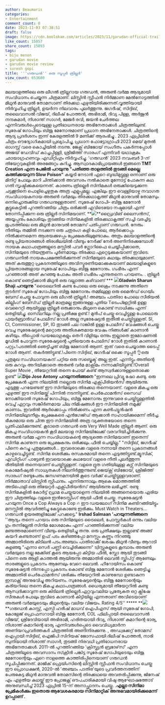 ```yaml
---
author: Beaumaris
categories:
- Entertainment
comment_count: 0
date: 2023-11-03 07:38:51
draft: false
image: https://cdn.boolokam.com/articles/2023/11/garudan-official-trailer-suresh-.jpg
like_count: 15057
share_count: 15893
tags:
- biju menon
- garudan movie
- garudan movie review
- suresh gopi
title: '''ഗരുഡൻ'' ഒരു സൂപ്പർ ത്രില്ലർ'
view_count: 653680
---
```


മലയാളത്തിലെ ഒരു ലീഗൽ ത്രില്ലറായ ഗരുഡൻ, അരുൺ വർമ്മ ആദ്യമായി സംവിധാനം ചെയ്യുന്ന ചിത്രമാണ്. ലിസ്റ്റിൻ സ്റ്റീഫൻ നിർമ്മാണ മേൽനോട്ടത്തിൽ മിഥുൻ മാനുവൽ തോമസാണ് തിരക്കഥ എഴുതിയിരിക്കുന്നത്.വൃത്തിയായി നിർവ്വഹിച്ച ത്രില്ലർ, ഉയർന്ന നിലവാരം പുലർത്തുന്നു. ജഗദീഷ്, സിദ്ദിഖ്, തലൈവാസൽ വിജയ്, ദിലീഷ് പോത്തൻ, അഭിരാമി, ദിവ്യ പിള്ള, അർജുൻ നന്ദകുമാർ, നിശാന്ത് സാഗർ, മേജർ രവി, ജയൻ ചേർത്തല എന്നിവരുൾപ്പെടെയുള്ള പ്രതിഭാധനരായ അഭിനേതാക്കൾ ചിത്രത്തിലുണ്ട്. സുരേഷ് ഗോപിയും ബിജു മേനോനുമാണ് പ്രധാന അഭിനേതാക്കൾ. ചിത്രത്തിന്റെ ആദ്യ പ്രദർശനം ഇന്ന് കേരളത്തിൽ 9 മണിക്ക് ആരംഭിച്ചു . 2023 ഏപ്രിലിൽ ചിത്രം ഔദ്യോഗികമായി പ്രഖ്യാപിച്ചു, പ്രധാന ഫോട്ടോഗ്രാഫി 2023 മെയ് മുതൽ ഓഗസ്റ്റ് വരെ കൊച്ചിയിൽ നടന്നു. ജേക്സ് ബിജോയ് സംഗീതം പകർന്നപ്പോൾ അജയ് ഡേവിഡ് കാച്ചപ്പിള്ളി, ശ്രീജിത്ത് സാരംഗ് എന്നിവർ യഥാക്രമം ഛായാഗ്രഹണവും എഡിറ്റിംഗും നിർവ്വഹിച്ചു. 'ഗരുഡൻ' 2023 നവംബർ 3-ന് തിയേറ്ററുകളിൽ അരങ്ങേറ്റം കുറിച്ചു. ആസ്വാദകാഭിപ്രായങ്ങൾ ഇങ്ങനെ **TMT Creation എന്ന പേജിൽ പറയുന്നു** **"പതിഞ്ഞ താളത്തിൽ തുടങ്ങി മെല്ലെ കത്തിക്കയറുന്ന Slow Poison"** കയ്യടി നേടാൻ ഏറെ ബുദ്ധിമുട്ടുള്ള ഒന്നാണ് ഒരു മിനിറ്റ് പോലും മാറി ചിന്തിക്കാൻ അവസരം നൽകാതെ മുന്നോട്ട് പോകുന്ന കഥ ഗതി സൃഷ്ടിക്കുകയെന്നത്. കാരണം ത്രില്ലെർ സിനിമകൾ ഒരുക്കിയെടുക്കുന്ന ചട്ടക്കൂടിനെ പൊളിച്ചെഴുതുക അത്ര എളുപ്പമല്ല. എങ്കിലും ഈ വെള്ളിയാഴ്ച നവാഗത സംവിധായകനായ അരുൺ വർമയും തിരക്കഥാകൃത്ത് മിഥുൻ മാനുവൽ തോമസും ഒന്നിച്ചൊരുക്കിയ ഗരുഡനുള്ളതാണ്. സുരേഷ് ഗോപി– ബിജു മേനോൻ കൂട്ടുകെട്ടിൽ പുറത്തിറങ്ങിയ ചിത്രം ഒരിക്കൽ എവിടെയോ നഷ്ടമായി എന്ന് തോന്നിപ്പിക്കുന്ന ഒരു ത്രില്ലർ സിനിമയാണ്. **![](https://cdn.boolokam.com/articles/2023/11/garudan-official-trailer-suresh-.jpg)**ഡ്രൈവിങ് ലൈസൻസ്, അയ്യപ്പനും കോശിയും തുടങ്ങിയ സിനിമകളിൽ തിരക്കഥാകൃത്ത് സച്ചി വരച്ചിട്ട ഭൂപടത്തിലെ ഒരു മിഥുൻ മാനുവൽ‌ തോമസ് പതിപ്പാണ് ഗരുഡൻ. നേരും നീതിയും തമ്മിൽ നടക്കുന്ന ഒരു ചതുരംഗ കളി പോലെ, ആർക്കൊപ്പം നിൽക്കണമെന്ന ആശയക്കുഴപ്പം പ്രേക്ഷകരിലുമുണ്ടാകും. അതും മലയാളത്തിന്റെ രണ്ടു പ്രിയതാരങ്ങൾ തിരശീലയിൽ വീണ്ടും നേർക്ക് നേർ അണിനിരക്കുമ്പോൾ! നായക കഥാപാത്രങ്ങളുടെ മസ്സിൽ പവർ ഗ്ലോറിഫൈ ചെയ്യിപ്പിക്കാതെ, സിനിമയുടെ നിയന്ത്രണം പൂർണമായും തിരക്കഥ ഏറ്റെടുക്കുകയാണ് ഇവിടെ. ഗരുഡനിൽ നായകപക്ഷത്തിരിക്കുന്നത് സിനിമയുടെ കഥയും തിരക്കഥയുമാണ്. അത് കരുത്തുറ്റ പ്രകടനത്തിലൂടെ അവിസ്മരണീയമാക്കുകയാണ് മലയാളികളുടെ പ്രിയതാരങ്ങളായ സുരേഷ് ഗോപിയും ബിജു മേനോനും. ഗംഭീരം എന്ന് പറഞ്ഞാൽ അത് കുറഞ്ഞു പോകും അതി ഗംഭീരം എന്നുതന്നെ പറയണം. . ത്രില്ലർ കൊണ്ട് ഞെട്ടിക്കാൻ മിഥുൻ ഒരു വല്ലാത്ത കഴിവാണ് *** **![](https://cdn.boolokam.com/articles/2023/11/caacccaccca.jpg)Gladwin Sharun Shaji പറയുന്നു** "ട്രൈലെറിൽ കണ്ട പോലെ ഒരു ക്രൈം നടക്കുന്നു അതിനെ തുടർന്ന് സുരേഷ് ഗോപിയും ബിജു മേനോനും തമ്മിലുള്ള ഒരു മൈൻഡ് ഗെയിം ബേസ് ചെയ്തു പോവുന്ന ഒരു ലീഗൽ ത്രില്ലർ.! അഞ്ചാം പാതിരാ പോലെ സീരിയൽ കില്ലിംഗ് ബേസ്ഡ് ത്രില്ലർ മാത്രമല്ല ഇങ്ങനുള്ള പുതിയ Tടെംപ്ളേറ്റിൽ ഉള്ള വെറൈറ്റി ആയിട്ടുള്ള ത്രില്ലർ ഒരുക്കാനും മിഥുനെ കൊണ്ട് സാധിക്കും എന്ന് തെളിയിച്ചു. ഓസ്‌ലറിലും നല്ല പ്രതീക്ഷ ഉണ്ട്.! മുൻപ് ചെയ്തു വെച്ചിട്ടുള്ള പോലൊരു ഫയർബ്രാൻഡ് പോലീസ് റോൾ അല്ല സുരേഷേട്ടൻ ഇതിൽ ചെയ്തിട്ടുള്ളത്. SI, CI, Commissioner, SP, IG തുടങ്ങി പല റാങ്കിൽ ഉള്ള പോലീസ് വേഷങ്ങൾ ചെയ്തു വെച്ച സുരേഷേട്ടന്റെ മറ്റൊരു അതിശക്തമായ വേഷം നിങ്ങൾക്ക് കാണാൻ കഴിയും. തീപ്പൊരി ഡയലോഗുകളും തെറി വിളിയും ഒന്നും ഇല്ലാതെ ഇമോഷണൽ മൂഡിൽ പോവുന്ന സുരേഷേട്ടന്റെ പുതിയൊരു പോലിസ് റോൾ ഇതിൽ കാണാൻ പറ്റും.!പടത്തിൽ ഞെട്ടിച്ചത് ബിജു മേനോൻ ആണ്. ഇത് വരെ ചെയ്യാത്ത ടൈപ്പ് റോൾ ആണ്. തകർത്തിട്ടുണ്ട്.!പിന്നെ സിദ്ദിഖ്, ജഗദീഷ് ഒക്കെ സൂപ്പർ 👌ഒരു പുതുമുഖ സംവിധാനയകന് പറ്റിയ ഒരു സബ്ജെക്ട് അല്ല ഇത്. എന്നിട്ടും അതിന്റെ ഒരു കുറവും അറിയിക്കാതെ അരുൺ വർമ മാക്സിമം നന്നാക്കിയിട്ടുണ്ട്.!Overall Super Movie , തീയേറ്ററിൽ തന്നെ പോയ്‌ കണ്ട് ആസ്വദിക്കാനുള്ളതൊക്കെ ഉണ്ട്" **![](https://cdn.boolokam.com/articles/2023/11/ooppppp.jpg)Dijo Jose Antony പറയുന്നതിങ്ങനെ** "ഇന്നലെ പ്രിവ്യൂ ഷോ കണ്ടു. ഒരു പ്രേക്ഷകൻ എന്ന നിലയിൽ നല്ലൊരു സിനിമ എക്സ്പീരിയൻസ് ആയിരുന്നു. എടുത്തു പറയേണ്ടത് ഈ സിനിമയുടെ തിരക്കഥ തന്നെയാണ്. വളരെ മികച്ച ഒരു എഴുത്ത് ഈ സിനിമയ്ക്ക് പിന്നിൽ നടന്നിട്ടുണ്ട്. പെർഫോമൻസ് സൈഡ് നോക്കിയാൽ സുരേഷ് ഗോപിയും, ബിജു മേനോനും ഇന്നുവരെ ചെയ്തിട്ടുള്ളതിൽ വെച്ച് ഏറ്റവും സങ്കീർണമായ ചില നിമിഷങ്ങൾ ഈ സിനിമയിൽ നമുക്ക് കാണാം. ഇവരിൽ ആർക്കൊപ്പം നിൽക്കണം എന്ന കൺഫ്യൂൻഷൻ സിനിമയിലുടനീളം പ്രേക്ഷകരെ എൻഗേജ്ഡ് ആക്കാൻ സഹായിക്കുമെന്ന് തീർച്ച. ഭീകരമായ ഒരു ചിന്ത ഈ സിനിമയിൽ അത്ര വ്യക്തതയോടെ തന്നെ പ്രതിഫലിക്കുന്നുണ്ട്. കൂടാതെ ഗരുഡൻ ഒരു Very Well Made ത്രില്ലർ ആണ്. ഒരു മികച്ച സംവിധായകൻ കൂടി മലയാള സിനിമയിലേക്ക് വരവറിയിച്ചിരിക്കുന്നു. അരുൺ വർമ്മ എന്ന സംവിധായകന്റെ ആദ്യത്തെ സിനിമയാണ് ഇതെന്ന് സിനിമ കാണുന്ന ഒരു പ്രേക്ഷകനും ഒരിക്കലും ഫീൽ ചെയ്യില്ല." "സിദ്ദിഖ്, ജഗദീഷ് പിന്നെ കുറച്ചു പുതുമുഖങ്ങൾ... ഇവരൊക്കെ വളരെ നന്നായി തന്നെ പ്രകടനങ്ങൾ കാഴ്ചവെച്ചിട്ടുണ്ട്. സിനിമ ശെരിക്കും രസകരമായി തന്നെ എടുത്തിട്ടുണ്ട്.മ്യൂസിക്, എഡിറ്റിംഗ് പാട്ടേൺ ഇവയൊക്കെ കഥയോട് വളരെ നീതി പുലർത്തുന്ന രീതിയിൽ തന്നെയാണ് ചെയ്തിട്ടുള്ളത്. വളരെ ദ്രുത ഗതിയിലുള്ള കട്സ് സിനിമയുടെ കൊമേർഷ്യൽ സാധ്യതകൾ നിലനിർത്തുന്നുണ്ട്.ജെയ്ക്സ് ബിജോയ്‌, ശ്രീജിത്ത്‌ സാരംഗ് രണ്ടുപേരും ജനഗണമനയിൽ കൂടെ വർക്ക്‌ ചെയ്തിട്ടുള്ളവരാണ്. നിർമ്മാതാവ് ലിസ്റ്റിൻ സ്റ്റീഫനും. എന്നിരുന്നാലും ആകെ മൊത്തത്തിൽ അടിപൊളി ഒരു തിയേറ്റർ എക്സ്പീരിയൻസ് ആയിരുന്നു ലഭിച്ചത്. രണ്ടു സിനിമകളിൽ കോർട്ട് ഡ്രാമ ചെയ്തയാളെന്ന നിലയിൽ അങ്ങനെയൊരു ഏരിയ ഈ ചിത്രത്തിലും വളരെ ഇൻട്രേസ്റ്റിംഗ് ആയി ഫീൽ ചെയ്തു. സുരേഷേട്ടൻ പറയുന്ന Once a Cop Always a Cop 🔥 ഈ ഡയലോഗ് സിനിമ കണ്ടിറങ്ങിയിട്ടും മനസ്സിൽ ആവർത്തിച്ചു കേട്ടുകൊണ്ടേ ഇരിക്കും. Must Watch in Theaters... ഗരുഡൻ ഉയരങ്ങളിലേക്ക് പറക്കട്ടെ." **Irshad Salmaan 'പറയുന്നതിങ്ങനെ** ''ആദ്യം തന്നെ പറയാം ഒരു സിനിമയുടെ ട്രൈലെർ, പോസ്റ്റർകൾ ഒന്നും വലിയ ഗും തന്നില്ലേൽ സിനിമ മോശമാകും എന്ന് പറഞ്ഞിരിക്കുന്നത് വലിയ മണ്ടത്തരമാണെന്ന് വീണ്ടും തെളിയിച്ചു തന്നു. ഒരു പ്രതീക്ഷയും ഇല്ലാണ്ട് അങ്ങ് കയറി കണ്ടതാണ് ഉഫ് പടം കഴിഞ്ഞപ്പോ മനസ്സും കണ്ണും നിറഞ്ഞു അമ്മാതിരിഒരു കിടിലൻ പടം.അഞ്ചാം പാതിരാക്ക്‌ ശേഷം മിഥുൻ വീണ്ടും ആറാടി കളഞ്ഞു "എന്നാ സെർ പണ്ണി വെച്ചിരിക്കുന്നെ" ട്വിസ്റ്റുകളുടെ കൂമ്പാരം അരുൺ വർമയുടെ നല്ല മേക്കിങ് കൂടെ ആയപ്പോ കിട്ടിയ ഫീൽ, സ്ലോ ആയി തുടങ്ങി പിന്നെ ഒരു ആളി കാത്തൽ ആയിരുന്നു അമ്മാതിരി ലെവൽ സ്ക്രിപ്റ്റ് ആണേലും താരങ്ങളുടെ പ്രകടനം ആണേലും വേറെ ലെവൽ. ഹീറോയിസം കൊണ്ട് സുരേഷേട്ടൻ നിന്നപ്പോ പ്രകടനം കൊണ്ട് ബിജു മേനോൻ ശേരിക്കും ഞെട്ടിച്ചു. അമ്മാതിരി പെർഫോമൻസ് ശരിക്കും തീയേറ്ററിൽ കാണുമ്പോ ഉണ്ടാകുന്ന ഇമ്പാക്റ്റ് അനുഭവിച്ചു അറിയണം. സുരേഷേട്ടന്റെയും ബിജു മേനോന്റെയും കരിയറിലെ തന്നെ മികച്ച കഥാപാത്രങ്ങൾ. ധൈര്യമായി തീയേറ്ററിൽ കണ്ടു ആസ്വദിക്കാവുന്ന ഒരു കിടിലൻ ത്രില്ലെർ.ഏറ്റവുംവലിയ പ്രത്യേകത ഒറ്റ ക്ലിഷേ സീനുകൾ പോലും ഇവിടെ കാണാൻ കിട്ടിയില്ല എന്നതാണ് അവിടെയാണ് അരുൺ വർമയുടെയും മിഥുന്റെയും വലിയ വിജയം. Rating 4/5'' ***** **![](https://cdn.boolokam.com/articles/2023/11/cca.jpg)**ഗരുഡൻ കാസ്റ്റ്, എസ്പി ഹരീഷ് മാധവ് ഐപിഎസ് ആയി സുരേഷ് ഗോപി, കോളേജ് പ്രൊഫസറായി ബിജു മേനോൻ, COL ഫിലിപ്പായി തലൈവാസൽ വിജയ്, ശ്രീദേവിയായി അഭിരാമി, ഹരിതയായി ദിവ്യ, നിശാന്ത് കുമാറിന്റെ ഭാര്യ, നിശാന്ത് കുമാറിന്റെ ഭാര്യ എന്നിവരുൾപ്പെടെ വൈവിധ്യമാർന്ന അണിയറപ്രവർത്തകർ ചിത്രത്തിൽ അണിനിരക്കുന്നു. , അഡ്വക്കേറ്റ് തോമസ് ഐപ്പായി സിദ്ദിഖ്, ഐജിപി സിറിയക് ജോസഫായി ദിലീഷ് പോത്തൻ, നാരി സുനിയായി നിശാന്ത് സാഗർ, തുടങ്ങി നിരവധി പ്രതിഭാധനരായ അഭിനേതാക്കൾ. 2011-ൽ പുറത്തിറങ്ങിയ 'ക്രിസ്ത്യൻ ബ്രദേഴ്‌സ്' എന്ന ചിത്രത്തിലൂടെ അവസാനം സ്‌ക്രീൻ പങ്കിട്ട സുരേഷ് ഗോപിയുടെയും ബിജു മേനോന്റെയും ഏറെ നാളത്തെ കാത്തിരിപ്പിനെയാണ് ഗരുഡൻ സൂചിപ്പിക്കുന്നത്. മാജിക് ഫ്രെയിംസിന്റെ ലിസ്റ്റിൻ സ്റ്റീഫൻ സംവിധാനം ചെയ്ത ഈ പ്രൊഡക്ഷൻ, 2020-ൽ 'അഞ്ചാം പാതിര'യുടെ പ്രവർത്തനത്തിന് പേരുകേട്ട മിഥുൻ മാനുവൽ തോമസിന്റെ തിരക്കഥയെ അവതരിപ്പിക്കുന്നു, ജിനേഷ് എം എഴുതിയ കഥയ്ക്ക് ഈ പ്രോജക്റ്റ് ഔപചാരികമായി വിഷു ആഘോഷത്തോട് അനുബന്ധിച്ച് 2023 ഏപ്രിൽ 15-ന് അനാച്ഛാദനം ചെയ്തു. .**എല്ലാ സിനിമാ പ്രേമികൾക്കും ഇതൊരു ആവേശകരമായ സിനിമാറ്റിക് അനുഭവമായിരിക്കുമെന്ന് ഉറപ്പാണ് .**